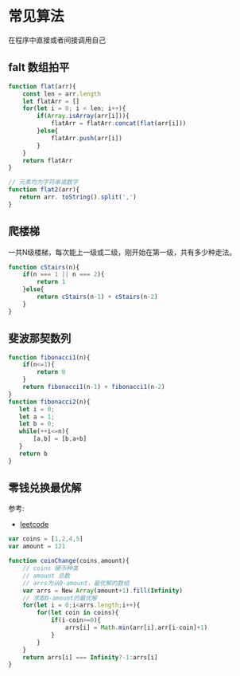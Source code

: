 # 常见算法

在程序中直接或者间接调用自己

## falt 数组拍平

```js
function flat(arr){
    const len = arr.length
    let flatArr = []
    for(let i = 0; i < len; i++){
        if(Array.isArray(arr[i])){
            flatArr = flatArr.concat(flat(arr[i])) 
        }else{
            flatArr.push(arr[i])
        }
    }
    return flatArr
}

// 元素均为字符串或数字
function flat2(arr){
   return arr. toString().split(',')
}
```

## 爬楼梯

一共N级楼梯，每次能上一级或二级，刚开始在第一级，共有多少种走法。

```js
function cStairs(n){
    if(n === 1 || n === 2){
        return 1
    }else{
        return cStairs(n-1) + cStairs(n-2)
    }
}
```

## 斐波那契数列

```js
function fibonacci1(n){
    if(n<=1){
        return 0
    }
    return fibonacci1(n-1) + fibonacci1(n-2)
}
function fibonacci2(n){
   let i = 0;
   let a = 1;
   let b = 0;
   while(++i<=n){
       [a,b] = [b,a+b]
   }
   return b
}
```

## 零钱兑换最优解
参考:
 - [leetcode](https://leetcode-cn.com/problems/coin-change/solution/js-xiang-jie-dong-tai-gui-hua-de-si-xiang-yi-bu-da/)
```js
var coins = [1,2,4,5]
var amount = 121

function coinChange(coins,amount){
    // coins 硬币种类
    // amount 总数
    // arrs为从0-amount，最优解的数组
    var arrs = New Array(amount+1).fill(Infinity)
    // 求取0-amount的最优解
    for(let i = 0;i<arrs.length;i++){
        for(let coin in coins){
            if(i-coin>=0){
                arrs[i] = Math.min(arr[i],arr[i-coin]+1)
            }
        }
    }
    return arrs[i] === Infinity?-1:arrs[i]
}

```